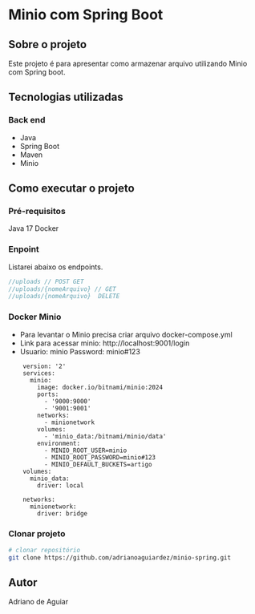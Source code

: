 # Minio com Spring Boot

## Sobre o projeto
Este projeto é para apresentar como armazenar arquivo utilizando Minio com Spring boot. 

## Tecnologias utilizadas
### Back end
- Java
- Spring Boot
- Maven
- Minio

## Como executar o projeto

### Pré-requisitos
Java 17
Docker
### Enpoint
Listarei abaixo os endpoints.

```java
//uploads // POST GET
//uploads/{nomeArquivo} // GET
//uploads/{nomeArquivo}  DELETE 
```

### Docker Minio
-  Para levantar o Minio precisa criar arquivo docker-compose.yml
-  Link para acessar minio: http://localhost:9001/login
-  Usuario: minio   Password: minio#123

```   
    version: '2'
    services:
      minio:
        image: docker.io/bitnami/minio:2024
        ports:
          - '9000:9000'
          - '9001:9001'
        networks:
          - minionetwork
        volumes:
          - 'minio_data:/bitnami/minio/data'
        environment:
          - MINIO_ROOT_USER=minio
          - MINIO_ROOT_PASSWORD=minio#123
          - MINIO_DEFAULT_BUCKETS=artigo
    volumes:
      minio_data:
        driver: local
        
    networks:
      minionetwork:
        driver: bridge
```    

### Clonar projeto
```bash
# clonar repositório
git clone https://github.com/adrianoaguiardez/minio-spring.git
```

## Autor

Adriano de Aguiar
